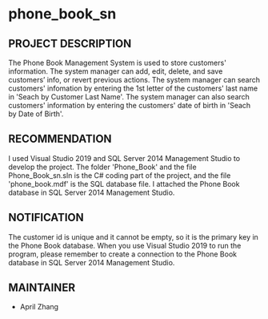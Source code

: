 # phone_book_sn

PROJECT DESCRIPTION
--------------------
The Phone Book Management System is used to store customers' information. The system manager can add, edit, delete, and save customers’ info, or revert previous actions. 
The system manager can search customers' infomation by entering the 1st letter of the customers' last name in 'Seach by Customer Last Name'. The system manager can also search customers' information by entering the customers' date of birth in 'Seach by Date of Birth'.

RECOMMENDATION
--------------------
I used Visual Studio 2019 and SQL Server 2014 Management Studio to develop the project. The folder 'Phone_Book' and the file Phone_Book_sn.sln is the C# coding part of the project, and the file 'phone_book.mdf' is the SQL database file. I attached the Phone Book database in SQL Server 2014 Management Studio.

NOTIFICATION
--------------------
The customer id is unique and it cannot be empty, so it is the primary key in the Phone Book database. 
When you use Visual Studio 2019 to run the program, please remember to create a connection to the Phone Book database in SQL Server 2014 Management Studio.

MAINTAINER
--------------------
* April Zhang

